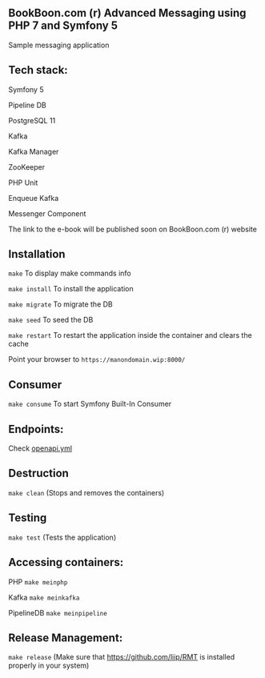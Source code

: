 BookBoon.com (r) Advanced Messaging using PHP 7 and Symfony 5
-------------------------------------------------------------

Sample messaging application


Tech stack:
-----------

Symfony 5

Pipeline DB

PostgreSQL 11

Kafka

Kafka Manager

ZooKeeper

PHP Unit

Enqueue Kafka

Messenger Component


The link to the e-book will be published soon on BookBoon.com (r) website



Installation
--------------

``` make ``` To display make commands info

``` make install ``` To install the application

``` make migrate ``` To migrate the DB

``` make seed ``` To seed the DB

``` make restart ``` To restart the application inside the container and clears the cache

Point your browser to ``` https://manondomain.wip:8000/ ```



Consumer
---------

``` make consume ``` To start Symfony Built-In Consumer



Endpoints:
-----------

Check [openapi.yml](openapi.yml)



Destruction
--------------

``` make clean ``` (Stops and removes the containers)



Testing
---------

``` make test ``` (Tests the application)


Accessing containers:
----------------------

PHP ``` make meinphp ```

Kafka ``` make meinkafka ```

PipelineDB ``` make meinpipeline ```


Release Management:
--------------------

``` make release ``` (Make sure that https://github.com/liip/RMT is installed properly in your system)